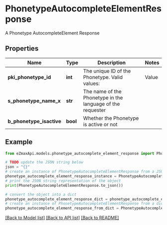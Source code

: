 # PhonetypeAutocompleteElementResponse

A Phonetype AutocompleteElement Response

## Properties

Name | Type | Description | Notes
------------ | ------------- | ------------- | -------------
**pki_phonetype_id** | **int** | The unique ID of the Phonetype.  Valid values:  |Value|Description| |-|-| |1|Office| |2|Home| |3|Mobile| |4|Fax| |5|Pager| |6|Toll Free| | 
**s_phonetype_name_x** | **str** | The name of the Phonetype in the language of the requester | 
**b_phonetype_isactive** | **bool** | Whether the Phonetype is active or not | 

## Example

```python
from eZmaxApi.models.phonetype_autocomplete_element_response import PhonetypeAutocompleteElementResponse

# TODO update the JSON string below
json = "{}"
# create an instance of PhonetypeAutocompleteElementResponse from a JSON string
phonetype_autocomplete_element_response_instance = PhonetypeAutocompleteElementResponse.from_json(json)
# print the JSON string representation of the object
print(PhonetypeAutocompleteElementResponse.to_json())

# convert the object into a dict
phonetype_autocomplete_element_response_dict = phonetype_autocomplete_element_response_instance.to_dict()
# create an instance of PhonetypeAutocompleteElementResponse from a dict
phonetype_autocomplete_element_response_from_dict = PhonetypeAutocompleteElementResponse.from_dict(phonetype_autocomplete_element_response_dict)
```
[[Back to Model list]](../README.md#documentation-for-models) [[Back to API list]](../README.md#documentation-for-api-endpoints) [[Back to README]](../README.md)


